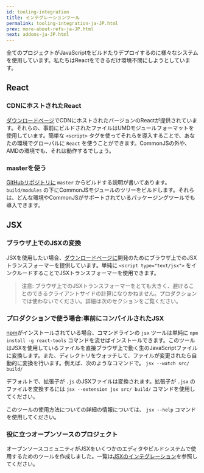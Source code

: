 ```yaml
---
id: tooling-integration
title: インテグレーションツール
permalink: tooling-integration-ja-JP.html
prev: more-about-refs-ja-JP.html
next: addons-ja-JP.html
---
```


全てのプロジェクトがJavaScriptをビルドたりデプロイするのに様々なシステムを使用しています。私たちはReactをできるだけ環境不問にしようとしています。

## React

### CDNにホストされたReact

[ダウンロードページ](/react/downloads.html)でCDNにホストされたバージョンのReactが提供されています。それらの、事前にビルドされたファイルはUMDモジュールフォーマットを使用しています。簡単な `<script>` タグを使ってそれらを導入することで、あなたの環境でグローバルに `React` を使うことができます。CommonJSの外や、AMDの環境でも、それは動作するでしょう。

### masterを使う

[GitHubリポジトリに](https://github.com/facebook/react) `master` からビルドする説明が書いてあります。`build/modules` の下にCommonJSモジュールのツリーをビルドします。それらは、どんな環境やCommonJSがサポートされているパッケージングツールでも導入できます。

## JSX

### ブラウザ上でのJSXの変換

JSXを使用したい場合、[ダウンロードページに](/react/downloads.html)開発のためにブラウザ上でのJSXトランスフォーマーを提供しています。単純に `<script type="text/jsx">` をインクルードすることでJSXトランスフォーマーを使用できます。

> 注意:
> ブラウザ上でのJSXトランスフォーマーをとても大きく、避けることのできるクライアントサイドの計算になりかねません。プロダクションでは使わないでください。詳細は次のセクションをご覧ください。

### プロダクションで使う場合:事前にコンパイルされたJSX

[npm](https://www.npmjs.com/)がインストールされている場合、コマンドラインの `jsx` ツールは単純に `npm install -g react-tools` コマンドを流せばインストールできます。このツールはJSXを使用しているファイルを直接ブラウザ上で動く生のJavaScriptファイルに変換します。また、ディレクトリをウォッチして、ファイルが変更されたら自動的に変換を行います。例えば、次のようなコマンドで。 `jsx --watch src/ build/`

デフォルトで、拡張子が `.js` のJSXファイルは変換されます。拡張子が `.jsx` のファイルを変換するには `jsx --extension jsx src/ build/` コマンドを使用してください。

このツールの使用方法についての詳細の情報については、 `jsx --help` コマンドを使用してください。


### 役に立つオープンソースのプロジェクト

オープンソースコミュニティがJSXをいくつかのエディタやビルドシステムで使用するためのツールを作成しました。一覧は[JSXのインテグレーション](https://github.com/facebook/react/wiki/Complementary-Tools#jsx-integrations)を参照してください。